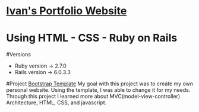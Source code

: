 # [Ivan's Portfolio Website](<!--link_to_website-->)
Using HTML - CSS - Ruby on Rails
=======
#Versions
* Ruby version 	->	2.7.0
* Rails version	->	6.0.3.3

#Project
[Bootstrap Template](https://startbootstrap.com/themes/freelancer/)
My goal with this project was to create my own personal website. Using the template, I was able to change it for my needs. Through this project I learned more about MVC(model-view-controller) Architecture, HTML, CSS, and javascript. 